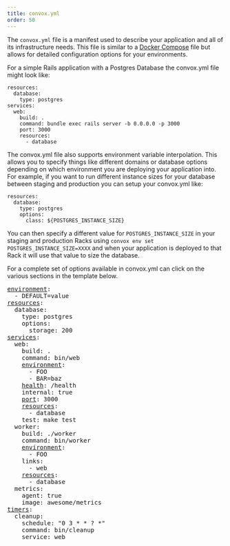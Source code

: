 ```yaml
---
title: convox.yml
order: 50
---
```


The `convox.yml` file is a manifest used to describe your application and all of its infrastructure needs. This file is similar to a [Docker Compose](https://docs.docker.com/compose/overview/) file but allows for detailed configuration options for your environments.

For a simple Rails application with a Postgres Database the convox.yml file might look like:

```
resources:
  database:
    type: postgres
services:
  web:
    build: .
    command: bundle exec rails server -b 0.0.0.0 -p 3000
    port: 3000
    resources:
      - database
```
The convox.yml file also supports environment variable interpolation. This allows you to specify things like different domains or database options depending on which environment you are deploying your application into. For example, if you want to run different instance sizes for your database between staging and production you can setup your convox.yml like:

```
resources:
  database:
    type: postgres
    options:
      class: ${POSTGRES_INSTANCE_SIZE} 
```

You can then specify a different value for `POSTGRES_INSTANCE_SIZE` in your staging and production Racks using `convox env set POSTGRES_INSTANCE_SIZE=XXXX` and when your application is deployed to that Rack it will use that value to size the database.

For a complete set of options available in convox.yml can click on the various sections in the template below.

<pre>
<a href="/application/environment">environment</a>:
  - DEFAULT=value
<a href="/application/resources">resources</a>:
  database:
    type: postgres
    options:
      storage: 200
<a href="/application/services">services</a>:
  web:
    build: .
    command: bin/web
    <a href="/application/environment">environment</a>:
      - FOO
      - BAR=baz
    <a href="/application/health-checks">health</a>: /health
    internal: true
    <a href="/application/port">port</a>: 3000
    <a href="/application/resources">resources</a>:
      - database
    test: make test
  worker:
    build: ./worker
    command: bin/worker
    <a href="/application/environment">environment</a>:
      - FOO
    links:
      - web
    <a href="/application/resources">resources</a>:
      - database
  metrics:
    agent: true
    image: awesome/metrics
<a href="/application/timers">timers</a>:
  cleanup:
    schedule: "0 3 * * ? *"
    command: bin/cleanup
    service: web
</pre>
